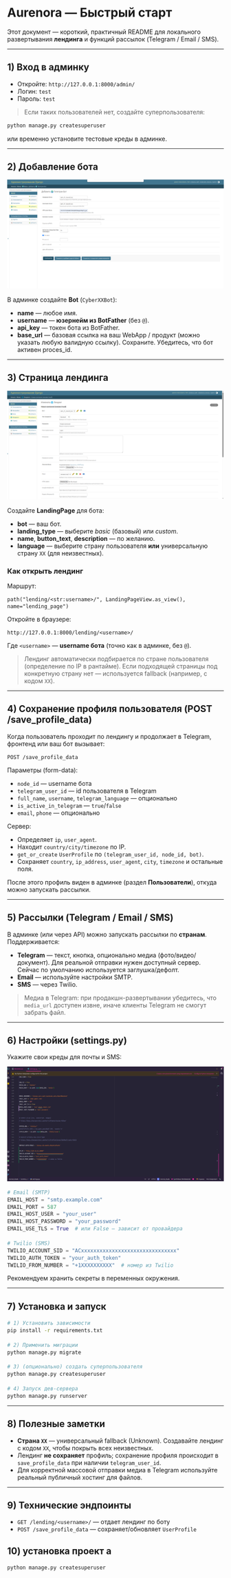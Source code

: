 

# Aurenora — Быстрый старт

Этот документ — короткий, практичный README для локального развертывания **лендинга** и функций рассылок (Telegram / Email / SMS).

---

## 1) Вход в админку

- Откройте: `http://127.0.0.1:8000/admin/`  
- Логин: `test`  
- Пароль: `test`

> Если таких пользователей нет, создайте суперпользователя:
```bash
python manage.py createsuperuser
```
или временно установите тестовые креды в админке.

---

## 2) Добавление бота

![img.png](img.png)

В админке создайте **Bot** (`CyberXXBot`):
- **name** — любое имя.
- **username** — **юзернейм из BotFather** (без `@`).
- **api_key** — токен бота из BotFather.
- **base_url** — базовая ссылка на ваш WebApp / продукт (можно указать любую валидную ссылку).
Сохраните. Убедитесь, что бот активен proces_id.

---

## 3) Страница лендинга

![img_1.png](img_1.png)

Создайте **LandingPage** для бота:
- **bot** — ваш бот.
- **landing_type** — выберите *basic* (базовый) или *custom*.
- **name**, **button_text**, **description** — по желанию.
- **language** — выберите страну пользователя **или** универсальную страну `XX` (для неизвестных).


### Как открыть лендинг
Маршрут:
```
path("lending/<str:username>/", LandingPageView.as_view(), name="lending_page")
```
Откройте в браузере:
```
http://127.0.0.1:8000/lending/<username>/
```
Где `<username>` — **username бота** (точно как в админке, без `@`).

> Лендинг автоматически подбирается по стране пользователя (определение по IP в рантайме). Если подходящей страницы под конкретную страну нет — используется fallback (например, с кодом `XX`).

---

## 4) Сохранение профиля пользователя (POST /save_profile_data)

Когда пользователь проходит по лендингу и продолжает в Telegram, фронтенд или ваш бот вызывает:
```
POST /save_profile_data
```
Параметры (form-data):
- `node_id` — username бота
- `telegram_user_id` — id пользователя в Telegram
- `full_name`, `username`, `telegram_language` — опционально
- `is_active_in_telegram` — `true`/`false`
- `email`, `phone` — опционально

Сервер:
- Определяет `ip`, `user_agent`.
- Находит `country/city/timezone` по IP.
- `get_or_create` `UserProfile` по `(telegram_user_id, node_id, bot)`.
- Сохраняет `country`, `ip_address`, `user_agent`, `city`, `timezone` и остальные поля.

После этого профиль виден в админке (раздел **Пользователи**), откуда можно запускать рассылки.

---

## 5) Рассылки (Telegram / Email / SMS)

В админке (или через API) можно запускать рассылки по **странам**. Поддерживается:
- **Telegram** — текст, кнопка, опционально медиа (фото/видео/документ). Для реальной отправки нужен доступный сервер. Сейчас по умолчанию используется заглушка/дефолт.
- **Email** — используйте настройки SMTP.
- **SMS** — через Twilio.

> Медиа в Telegram: при продакшн-развертывании убедитесь, что `media_url` доступен извне, иначе клиенты Telegram не смогут забрать файл.

---

## 6) Настройки (settings.py)

Укажите свои креды для почты и SMS:

![img_5.png](img_5.png)

```python
# Email (SMTP)
EMAIL_HOST = "smtp.example.com"
EMAIL_PORT = 587
EMAIL_HOST_USER = "your_user"
EMAIL_HOST_PASSWORD = "your_password"
EMAIL_USE_TLS = True  # или False — зависит от провайдера

# Twilio (SMS)
TWILIO_ACCOUNT_SID = "ACxxxxxxxxxxxxxxxxxxxxxxxxxxxxxxx"
TWILIO_AUTH_TOKEN = "your_auth_token"
TWILIO_FROM_NUMBER = "+1XXXXXXXXXX"  # номер из Twilio
```

Рекомендуем хранить секреты в переменных окружения.

---

## 7) Установка и запуск

```bash
# 1) Установить зависимости
pip install -r requirements.txt

# 2) Применить миграции
python manage.py migrate

# 3) (опционально) создать суперпользователя
python manage.py createsuperuser

# 4) Запуск дев-сервера
python manage.py runserver 
```


---

## 8) Полезные заметки

- **Страна `XX`** — универсальный fallback (Unknown). Создавайте лендинг с кодом `XX`, чтобы покрыть всех неизвестных.
- Лендинг **не сохраняет** профиль; сохранение профиля происходит в `save_profile_data` при наличии `telegram_user_id`.
- Для корректной массовой отправки медиа в Telegram используйте реальный публичный хостинг для файлов.

---

## 9) Технические эндпоинты 

- `GET /lending/<username>/` — отдает лендинг по боту
- `POST /save_profile_data` — сохраняет/обновляет `UserProfile`

## 10) установка проект а
```bash
python manage.py createsuperuser
```